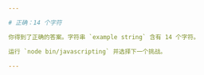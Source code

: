 ```yaml
---

# 正确：14 个字符

你得到了正确的答案。字符串 `example string` 含有 14 个字符。

运行 `node bin/javascripting` 并选择下一个挑战。

---
```

